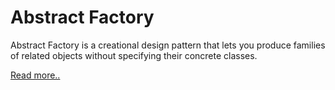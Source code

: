 # Abstract Factory

Abstract Factory is a creational design pattern that lets you produce families of related objects without specifying their concrete classes.

[Read more..](https://refactoring.guru/design-patterns/abstract-factory)
